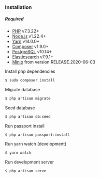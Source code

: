 ### Installation
##### Required
 - [PHP](https://www.php.net/) v7.3.22+
 - [Node.js](https://nodejs.org/) v1.22.4+
 - [Yarn](https://www.npmjs.com/package/yarn) v14.0.0+
 - [Composer](https://getcomposer.org/) v1.9.0+
 - [PostgreSQL](https://www.postgresql.org/) v10.14+
 - [Elasticsearch](https://www.elastic.co/) v7.9.1+
 - [Minio](https://min.io/) from version RELEASE.2020-06-03

Install php dependencies
```sh
$ sudo composer install
```
Migrate database
```sh
$ php artisan migrate
```
Seed database
```sh
$ php artisan db:seed
```
Run passport install
```sh
$ php artisan passport:install
```
Run yarn watch (development)
```sh
$ yarn watch
```
Run development server
```sh
$ php artisan serve
```